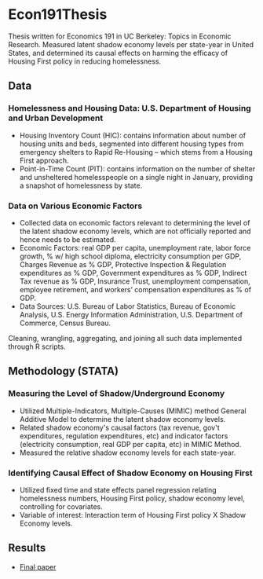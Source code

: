 # Econ191Thesis
Thesis written for Economics 191 in UC Berkeley: Topics in Economic Research. Measured latent shadow economy levels per state-year in United States, and determined its causal effects on harming the efficacy of Housing First policy in reducing homelessness.


## Data 
### Homelessness and Housing Data: U.S. Department of Housing and Urban Development
- Housing Inventory Count (HIC): contains information about number of housing units and beds, segmented into different housing types from emergency shelters to Rapid Re-Housing – which stems from a Housing First approach.
- Point-in-Time Count (PIT): contains information on the number of shelter and unsheltered homelesspeople on a single night in January,  providing a snapshot of homelessness by state.

### Data on Various Economic Factors
- Collected data on economic factors relevant to determining the level of the latent shadow economy levels, which are not officially reported and hence needs to be estimated.
- Economic Factors: real GDP per capita, unemployment rate, labor force growth, % w/ high school diploma, electricity consumption per GDP, Charges Revenue as % GDP, Protective Inspection & Regulation expenditures as % GDP, Government expenditures as % GDP, Indirect Tax revenue as % GDP, Insurance Trust, unemployment compensation, employee retirement, and workers’ compensation expenditures as % of GDP.
- Data Sources: U.S. Bureau of Labor Statistics, Bureau of Economic Analysis, U.S. Energy Information Administration, U.S. Department of Commerce, Census Bureau.

Cleaning, wrangling, aggregating, and joining all such data implemented through R scripts. 


## Methodology (STATA)
### Measuring the Level of Shadow/Underground Economy
- Utilized Multiple-Indicators, Multiple-Causes (MIMIC) method General Additive Model to determine the latent shadow economy levels.
- Related shadow economy's causal factors (tax revenue, gov't expenditures, regulation expenditures, etc) and indicator factors (electricity consumption, real GDP per capita, etc) in MIMIC Method.
- Measured the relative shadow economy levels for each state-year.

### Identifying Causal Effect of Shadow Economy on Housing First
- Utilized fixed time and state effects panel regression relating homelessness numbers, Housing First policy, shadow economy level, controlling for covariates.
- Variable of interest: Interaction term of Housing First policy X Shadow Economy levels.


## Results
- [Final paper](https://github.com/leyldy/Econ191Thesis/blob/master/Econ_191_Research_Paper.pdf) 
